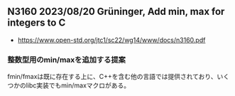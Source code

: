 ## N3160 2023/08/20 Grüninger, Add min, max for integers to C
- https://www.open-std.org/jtc1/sc22/wg14/www/docs/n3160.pdf
### 整数型用のmin/maxを追加する提案
fmin/fmaxは既に存在する上に、C++を含む他の言語では提供されており、いくつかのlibc実装でもmin/maxマクロがある。
